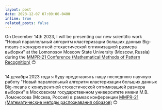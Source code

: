 ```yaml
---
layout: post
date: 2023-12-07 07:00:00-0400
inline: true
related_posts: false
---
```


On December 14th 2023, I will be presenting our new scientific work "Новый параллельный алгоритм кластеризации больших данных Big-means с конкурентной стохастической оптимизацией размера выборки" at the Lomonosov Moscow State University (Moscow, Russia) during the [MMPR-21 Conference (Mathematical Methods of Pattern Recognition)](https://mmro.ru/) :blush:<br><br>

14 декабря 2023 года я буду представлять нашу последнюю научную работу "Новый параллельный алгоритм кластеризации больших данных Big-means с конкурентной стохастической оптимизацией размера выборки" в Московском государственном университете имени М.В. Ломоносова (Москва, Россия) в рамках конференции [MMPR-21 (Математические методы распознавания образов)](https://mmro.ru/) :blush:
